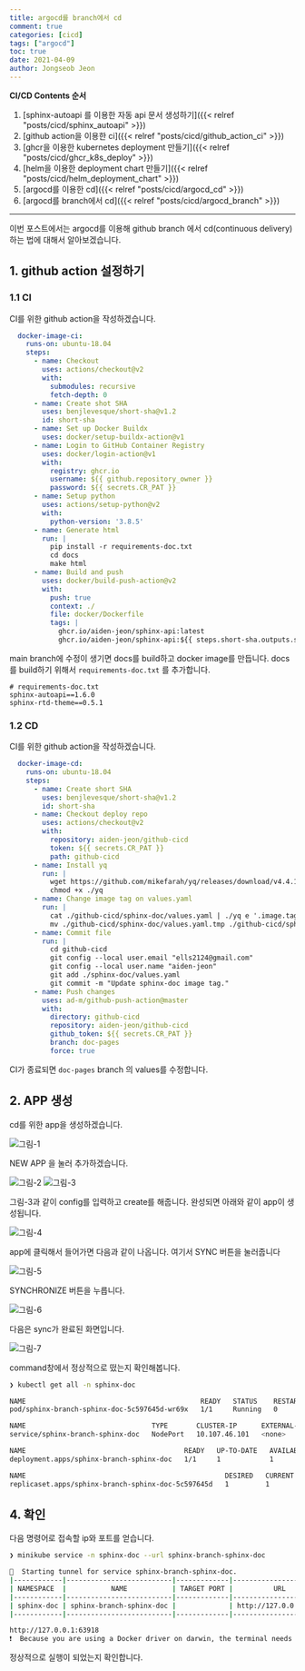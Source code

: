 ```yaml
---
title: argocd를 branch에서 cd
comment: true
categories: [cicd]
tags: ["argocd"]
toc: true
date: 2021-04-09
author: Jongseob Jeon
---
```


**CI/CD Contents 순서**
1. [sphinx-autoapi 를 이용한 자동 api 문서 생성하기]({{< relref "posts/cicd/sphinx_autoapi" >}})
2. [github action을 이용한 ci]({{< relref "posts/cicd/github_action_ci" >}})
3. [ghcr을 이용한 kubernetes deployment 만들기]({{< relref "posts/cicd/ghcr_k8s_deploy" >}})
4. [helm을 이용한 deployment chart 만들기]({{< relref "posts/cicd/helm_deployment_chart" >}})
5. [argocd를 이용한 cd]({{< relref "posts/cicd/argocd_cd" >}})
6. [argocd를 branch에서 cd]({{< relref "posts/cicd/argocd_branch" >}})

---



이번 포스트에서는 argocd를 이용해 github branch 에서 cd(continuous delivery) 하는 법에 대해서 알아보겠습니다.

## 1. github action 설정하기
### 1.1 CI
CI를 위한 github action을 작성하겠습니다.

```yaml
  docker-image-ci:
    runs-on: ubuntu-18.04
    steps:
      - name: Checkout
        uses: actions/checkout@v2
        with:
          submodules: recursive
          fetch-depth: 0
      - name: Create shot SHA
        uses: benjlevesque/short-sha@v1.2
        id: short-sha
      - name: Set up Docker Buildx
        uses: docker/setup-buildx-action@v1
      - name: Login to GitHub Container Registry
        uses: docker/login-action@v1
        with:
          registry: ghcr.io
          username: ${{ github.repository_owner }}
          password: ${{ secrets.CR_PAT }}
      - name: Setup python
        uses: actions/setup-python@v2
        with:
          python-version: '3.8.5'
      - name: Generate html
        run: |
          pip install -r requirements-doc.txt
          cd docs
          make html
      - name: Build and push
        uses: docker/build-push-action@v2
        with:
          push: true
          context: ./
          file: docker/Dockerfile
          tags: |
            ghcr.io/aiden-jeon/sphinx-api:latest
            ghcr.io/aiden-jeon/sphinx-api:${{ steps.short-sha.outputs.sha }}
```
main branch에 수정이 생기면 docs를 build하고 docker image를 만듭니다.
docs를 build하기 위해서 `requirements-doc.txt` 를 추가합니다.
```
# requirements-doc.txt
sphinx-autoapi==1.6.0
sphinx-rtd-theme==0.5.1
```

### 1.2 CD
CI를 위한 github action을 작성하겠습니다.

```yaml
  docker-image-cd:
    runs-on: ubuntu-18.04
    steps:
      - name: Create short SHA
        uses: benjlevesque/short-sha@v1.2
        id: short-sha
      - name: Checkout deploy repo
        uses: actions/checkout@v2
        with:
          repository: aiden-jeon/github-cicd
          token: ${{ secrets.CR_PAT }}
          path: github-cicd
      - name: Install yq
        run: |
          wget https://github.com/mikefarah/yq/releases/download/v4.4.1/yq_linux_amd64 -O ./yq
          chmod +x ./yq
      - name: Change image tag on values.yaml
        run: |
          cat ./github-cicd/sphinx-doc/values.yaml | ./yq e '.image.tag="${{ steps.short-sha.outputs.sha }}"' - | tee ./github-cicd/sphinx-doc/values.yaml.tmp
          mv ./github-cicd/sphinx-doc/values.yaml.tmp ./github-cicd/sphinx-doc/values.yaml
      - name: Commit file
        run: |
          cd github-cicd
          git config --local user.email "ells2124@gmail.com"
          git config --local user.name "aiden-jeon"
          git add ./sphinx-doc/values.yaml
          git commit -m "Update sphinx-doc image tag."
      - name: Push changes
        uses: ad-m/github-push-action@master
        with:
          directory: github-cicd
          repository: aiden-jeon/github-cicd
          github_token: ${{ secrets.CR_PAT }}
          branch: doc-pages
          force: true
```
CI가 종료되면 `doc-pages` branch 의 values를 수정합니다.


## 2. APP 생성
cd를 위한 app을 생성하겠습니다.

![그림-1](/imgs/github/cicd-15.png)

NEW APP 을 눌러 추가하겠습니다.

![그림-2](/imgs/github/cicd-16.png)
![그림-3](/imgs/github/cicd-17.png)

그림-3과 같이 config를 입력하고 create를 해줍니다. 완성되면 아래와 같이 app이 생성됩니다.

![그림-4](/imgs/github/cicd-18.png)

app에 클릭해서 들어가면 다음과 같이 나옵니다. 여기서 SYNC 버튼을 눌러줍니다

![그림-5](/imgs/github/cicd-19.png)

SYNCHRONIZE 버튼을 누릅니다.

![그림-6](/imgs/github/cicd-20.png)

다음은 sync가 완료된 화면입니다.

![그림-7](/imgs/github/cicd-21.png)

command창에서 정상적으로 떴는지 확인해봅니다.
```bash
❯ kubectl get all -n sphinx-doc

NAME                                           READY   STATUS    RESTARTS   AGE
pod/sphinx-branch-sphinx-doc-5c597645d-wr69x   1/1     Running   0          35s

NAME                               TYPE       CLUSTER-IP      EXTERNAL-IP   PORT(S)        AGE
service/sphinx-branch-sphinx-doc   NodePort   10.107.46.101   <none>        80:30903/TCP   36s

NAME                                       READY   UP-TO-DATE   AVAILABLE   AGE
deployment.apps/sphinx-branch-sphinx-doc   1/1     1            1           35s

NAME                                                 DESIRED   CURRENT   READY   AGE
replicaset.apps/sphinx-branch-sphinx-doc-5c597645d   1         1         1       35s
```


## 4. 확인
다음 명령어로 접속할 ip와 포트를 얻습니다.
```bash
❯ minikube service -n sphinx-doc --url sphinx-branch-sphinx-doc

🏃  Starting tunnel for service sphinx-branch-sphinx-doc.
|------------|--------------------------|-------------|------------------------|
| NAMESPACE  |           NAME           | TARGET PORT |          URL           |
|------------|--------------------------|-------------|------------------------|
| sphinx-doc | sphinx-branch-sphinx-doc |             | http://127.0.0.1:63918 |
|------------|--------------------------|-------------|------------------------|

http://127.0.0.1:63918
❗  Because you are using a Docker driver on darwin, the terminal needs to be open to run it.
```

정상적으로 실행이 되었는지 확인합니다.
